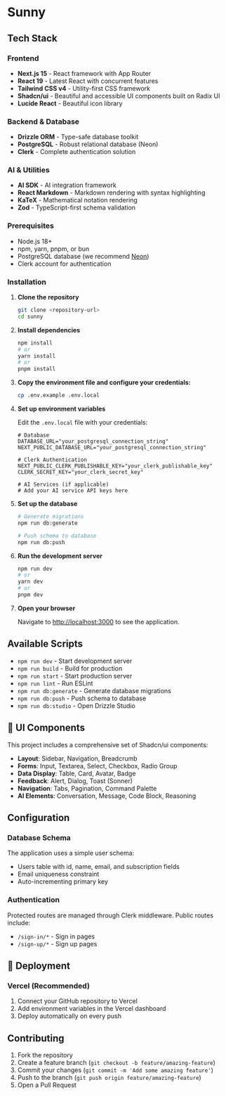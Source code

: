 # Sunny

##  Tech Stack

### Frontend
- **Next.js 15** - React framework with App Router
- **React 19** - Latest React with concurrent features
- **Tailwind CSS v4** - Utility-first CSS framework
- **Shadcn/ui** - Beautiful and accessible UI components built on Radix UI
- **Lucide React** - Beautiful icon library

### Backend & Database
- **Drizzle ORM** - Type-safe database toolkit
- **PostgreSQL** - Robust relational database (Neon)
- **Clerk** - Complete authentication solution

### AI & Utilities
- **AI SDK** - AI integration framework
- **React Markdown** - Markdown rendering with syntax highlighting
- **KaTeX** - Mathematical notation rendering
- **Zod** - TypeScript-first schema validation

### Prerequisites

- Node.js 18+ 
- npm, yarn, pnpm, or bun
- PostgreSQL database (we recommend [Neon](https://neon.tech))
- Clerk account for authentication

### Installation

1. **Clone the repository**
   ```bash
   git clone <repository-url>
   cd sunny
   ```

2. **Install dependencies**
   ```bash
   npm install
   # or
   yarn install
   # or
   pnpm install
   ```

3. **Copy the environment file and configure your credentials:**
   ```bash
   cp .env.example .env.local
   ```

4. **Set up environment variables**
   
   Edit the `.env.local` file with your credentials:
   ```env
   # Database
   DATABASE_URL="your_postgresql_connection_string"
   NEXT_PUBLIC_DATABASE_URL="your_postgresql_connection_string"
   
   # Clerk Authentication
   NEXT_PUBLIC_CLERK_PUBLISHABLE_KEY="your_clerk_publishable_key"
   CLERK_SECRET_KEY="your_clerk_secret_key"
   
   # AI Services (if applicable)
   # Add your AI service API keys here
   ```

5. **Set up the database**
   ```bash
   # Generate migrations
   npm run db:generate
   
   # Push schema to database
   npm run db:push
   ```

6. **Run the development server**
   ```bash
   npm run dev
   # or
   yarn dev
   # or
   pnpm dev
   ```

7. **Open your browser**
   
   Navigate to [http://localhost:3000](http://localhost:3000) to see the application.

## Available Scripts

- `npm run dev` - Start development server
- `npm run build` - Build for production
- `npm run start` - Start production server
- `npm run lint` - Run ESLint
- `npm run db:generate` - Generate database migrations
- `npm run db:push` - Push schema to database
- `npm run db:studio` - Open Drizzle Studio

## 🎨 UI Components

This project includes a comprehensive set of Shadcn/ui components:

- **Layout**: Sidebar, Navigation, Breadcrumb
- **Forms**: Input, Textarea, Select, Checkbox, Radio Group
- **Data Display**: Table, Card, Avatar, Badge
- **Feedback**: Alert, Dialog, Toast (Sonner)
- **Navigation**: Tabs, Pagination, Command Palette
- **AI Elements**: Conversation, Message, Code Block, Reasoning

##  Configuration

### Database Schema

The application uses a simple user schema:
- Users table with id, name, email, and subscription fields
- Email uniqueness constraint
- Auto-incrementing primary key

### Authentication

Protected routes are managed through Clerk middleware. Public routes include:
- `/sign-in/*` - Sign in pages
- `/sign-up/*` - Sign up pages

## 🚢 Deployment

### Vercel (Recommended)

1. Connect your GitHub repository to Vercel
2. Add environment variables in the Vercel dashboard
3. Deploy automatically on every push

##  Contributing

1. Fork the repository
2. Create a feature branch (`git checkout -b feature/amazing-feature`)
3. Commit your changes (`git commit -m 'Add some amazing feature'`)
4. Push to the branch (`git push origin feature/amazing-feature`)
5. Open a Pull Request
